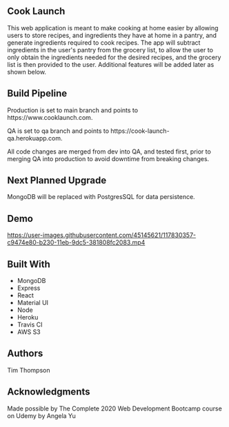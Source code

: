 <h2>Cook Launch</h2>
<p>This web application is meant to make cooking at home easier by allowing users to store recipes, and ingredients they have at home in a pantry, and generate ingredients required to cook recipes. The app will subtract ingredients in the user's pantry from the grocery list, to allow the user to only obtain the ingredients needed for the desired recipes, and the grocery list is then provided to the user. Additional features will be added later as shown below.</p>

<h2>Build Pipeline</h2>
<p>Production is set to main branch and points to https://www.cooklaunch.com.</p>
<p>QA is set to qa branch and points to https://cook-launch-qa.herokuapp.com.</p>
<p>All code changes are merged from dev into QA, and tested first, prior to merging QA into production to avoid downtime from breaking changes.</p>

<h2>Next Planned Upgrade</h2>
<p>MongoDB will be replaced with PostgresSQL for data persistence.</p>

<h2>Demo</h2>

https://user-images.githubusercontent.com/45145621/117830357-c9474e80-b230-11eb-9dc5-381808fc2083.mp4

<h2>Built With</h2>
  <ul>
    <li>MongoDB
    <li>Express
    <li>React
    <li>Material UI
    <li>Node
    <li>Heroku
    <li>Travis CI
    <li>AWS S3
  </ul>

<h2>Authors</h2>
<p>Tim Thompson</p>

<h2>Acknowledgments</h2>
<p>Made possible by The Complete 2020 Web Development Bootcamp course on Udemy by Angela Yu</p>
